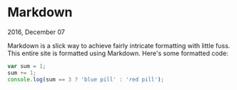 # Markdown

2016, December 07

Markdown is a slick way to achieve fairly intricate formatting with little fuss.
This entire site is formatted using Markdown. Here's some formatted code:

```javascript
var sum = 1;
sum += 1;
console.log(sum == 3 ? 'blue pill' : 'red pill');
```